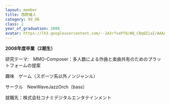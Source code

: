 ```yaml
---
layout: member
title: 西野雄人
category: 99_OB
class: 2
year_of_graduation: 2008
avatar: https://lh3.googleusercontent.com/--1A3rfvePf8/WQ_CBqQZiaI/AAAAAAAAqOU/U-iPhF9vnFA94SnpJOa53-GcNoXfRop2gCLcB/p-s300/yuto.jpg
---
```

**2008年度卒業（2期生）**

研究テーマ:　MMO-Composer：多人数による作曲と楽曲共有のためのプラットフォームの提案

趣味　ゲーム（スポーツ系以外ノンジャンル）

サークル　NewWaveJazzOrch（bass）

就職先：株式会社コナミデジタルエンタテインメント